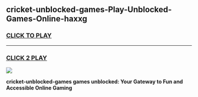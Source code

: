 
## cricket-unblocked-games-Play-Unblocked-Games-Online-haxxg
<h3>
<a href="https://premium76.site?title=cricket-unblocked-games&ref=25A">CLICK TO PLAY</a></h3>
<hr>

<h3>
<a href="https://premium76.site?title=cricket-unblocked-games&ref=25A">CLICK 2 PLAY</a>
  
</h3>

<a href="https://premium76.site?title=cricket-unblocked-games&ref=25A"><img src="https://clearcache.store/games.png"></a>


**cricket-unblocked-games games unblocked: Your Gateway to Fun and Accessible Online Gaming**
